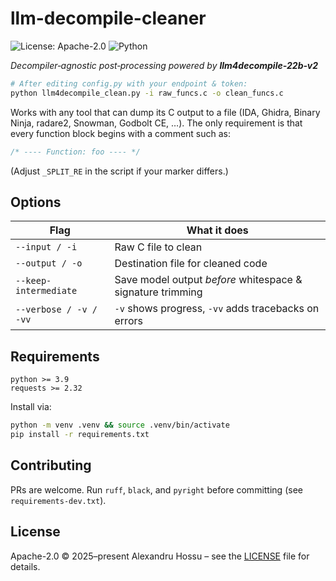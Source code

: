 # llm-decompile-cleaner
![License: Apache-2.0](https://img.shields.io/badge/License-Apache_2.0-blue.svg)
![Python](https://img.shields.io/badge/python-3.9%2B-blue?logo=python)


_Decompiler‑agnostic post‑processing powered by **llm4decompile‑22b‑v2**_

```bash
# After editing config.py with your endpoint & token:
python llm4decompile_clean.py -i raw_funcs.c -o clean_funcs.c
```

Works with any tool that can dump its C output to a file (IDA, Ghidra, Binary Ninja, radare2, Snowman, Godbolt CE, …).
The only requirement is that every function block begins with a comment such as:

```c
/* ---- Function: foo ---- */
```

(Adjust `_SPLIT_RE` in the script if your marker differs.)

## Options

| Flag                     | What it does                                                |
|--------------------------|-------------------------------------------------------------|
| `--input / -i`           | Raw C file to clean                                         |
| `--output / -o`          | Destination file for cleaned code                           |
| `--keep-intermediate`    | Save model output *before* whitespace & signature trimming  |
| `--verbose / -v / -vv`   | `-v` shows progress, `-vv` adds tracebacks on errors        |

## Requirements

```text
python >= 3.9
requests >= 2.32
```

Install via:

```bash
python -m venv .venv && source .venv/bin/activate
pip install -r requirements.txt
```

## Contributing

PRs are welcome. Run `ruff`, `black`, and `pyright` before committing (see `requirements-dev.txt`).

## License

Apache-2.0 © 2025–present Alexandru Hossu – see the [LICENSE](LICENSE) file for details.
